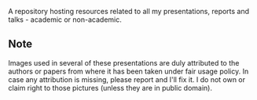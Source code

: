 A repository hosting resources related to all my presentations, reports and
talks - academic or non-academic.

## Note
Images used in several of these presentations are duly attributed to the
authors or papers from where it has been taken under fair usage policy. In case
any attribution is missing, please report and I'll fix it. I do not own or
claim right to those pictures (unless they are in public domain).
